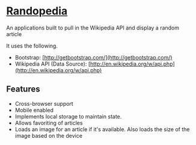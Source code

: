 # [Randopedia](http://bretalankruse.com/work/randopedia)

An applications built to pull in the Wikipedia API and display a random article

It uses the following.
* Bootstrap: [http://getbootstrap.com/](http://getbootstrap.com/)
* Wikipedia API (Data Source): [http://en.wikipedia.org/w/api.php](http://en.wikipedia.org/w/api.php)

## Features

* Cross-browser support
* Mobile enabled
* Implements local storage to maintain state.
* Allows favoriting of articles
* Loads an image for an article if it's available. Also loads the size of the image based on the device